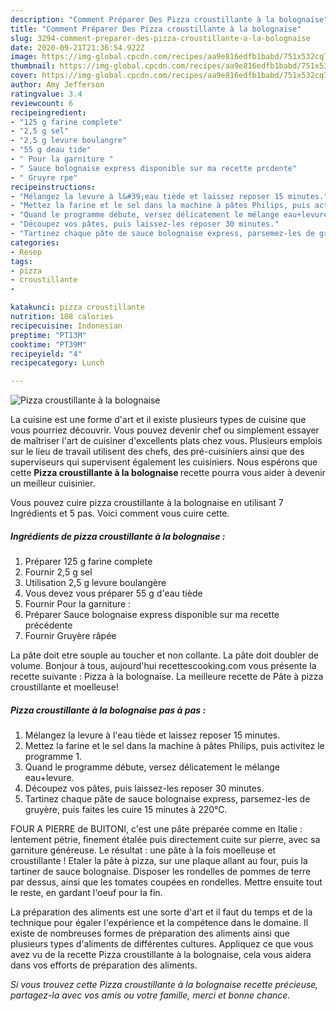 ```yaml
---
description: "Comment Préparer Des Pizza croustillante à la bolognaise"
title: "Comment Préparer Des Pizza croustillante à la bolognaise"
slug: 3294-comment-preparer-des-pizza-croustillante-a-la-bolognaise
date: 2020-09-21T21:36:54.922Z
image: https://img-global.cpcdn.com/recipes/aa9e816edfb1babd/751x532cq70/pizza-croustillante-a-la-bolognaise-photo-principale-de-la-recette.jpg
thumbnail: https://img-global.cpcdn.com/recipes/aa9e816edfb1babd/751x532cq70/pizza-croustillante-a-la-bolognaise-photo-principale-de-la-recette.jpg
cover: https://img-global.cpcdn.com/recipes/aa9e816edfb1babd/751x532cq70/pizza-croustillante-a-la-bolognaise-photo-principale-de-la-recette.jpg
author: Amy Jefferson
ratingvalue: 3.4
reviewcount: 6
recipeingredient:
- "125 g farine complete"
- "2,5 g sel"
- "2,5 g levure boulangre"
- "55 g deau tide"
- " Pour la garniture "
- " Sauce bolognaise express disponible sur ma recette prcdente"
- " Gruyre rpe"
recipeinstructions:
- "Mélangez la levure à l&#39;eau tiède et laissez reposer 15 minutes."
- "Mettez la farine et le sel dans la machine à pâtes Philips, puis activitez le programme 1."
- "Quand le programme débute, versez délicatement le mélange eau+levure."
- "Découpez vos pâtes, puis laissez-les reposer 30 minutes."
- "Tartinez chaque pâte de sauce bolognaise express, parsemez-les de gruyère, puis faites les cuire 15 minutes à 220°C."
categories:
- Resep
tags:
- pizza
- croustillante
- 

katakunci: pizza croustillante  
nutrition: 108 calories
recipecuisine: Indonesian
preptime: "PT13M"
cooktime: "PT39M"
recipeyield: "4"
recipecategory: Lunch

---
```



![Pizza croustillante à la bolognaise](https://img-global.cpcdn.com/recipes/aa9e816edfb1babd/751x532cq70/pizza-croustillante-a-la-bolognaise-photo-principale-de-la-recette.jpg)

La cuisine est une forme d'art et il existe plusieurs types de cuisine que vous pourriez découvrir. Vous pouvez devenir chef ou simplement essayer de maîtriser l'art de cuisiner d'excellents plats chez vous. Plusieurs emplois sur le lieu de travail utilisent des chefs, des pré-cuisiniers ainsi que des superviseurs qui supervisent également les cuisiniers. Nous espérons que cette <strong> Pizza croustillante à la bolognaise </strong> recette pourra vous aider à devenir un meilleur cuisinier.

<!--inarticleads1-->

Vous pouvez cuire pizza croustillante à la bolognaise en utilisant 7 Ingrédients et 5 pas. Voici comment vous cuire cette.

##### Ingrédients de pizza croustillante à la bolognaise :

1. Préparer 125 g farine complete
1. Fournir 2,5 g sel
1. Utilisation 2,5 g levure boulangère
1. Vous devez vous préparer 55 g d&#39;eau tiède
1. Fournir  Pour la garniture :
1. Préparer  Sauce bolognaise express disponible sur ma recette précédente
1. Fournir  Gruyère râpée


La pâte doit etre souple au toucher et non collante. La pâte doit doubler de volume. Bonjour à tous, aujourd&#39;hui recettescooking.com vous présente la recette suivante : Pizza à la bolognaise. La meilleure recette de Pâte à pizza croustillante et moelleuse! 

<!--inarticleads2-->

##### Pizza croustillante à la bolognaise pas à pas :

1. Mélangez la levure à l&#39;eau tiède et laissez reposer 15 minutes.
1. Mettez la farine et le sel dans la machine à pâtes Philips, puis activitez le programme 1.
1. Quand le programme débute, versez délicatement le mélange eau+levure.
1. Découpez vos pâtes, puis laissez-les reposer 30 minutes.
1. Tartinez chaque pâte de sauce bolognaise express, parsemez-les de gruyère, puis faites les cuire 15 minutes à 220°C.


FOUR A PIERRE de BUITONI, c&#39;est une pâte préparée comme en Italie : lentement pétrie, finement étalée puis directement cuite sur pierre, avec sa garniture généreuse. Le résultat : une pâte à la fois moelleuse et croustillante ! Etaler la pâte à pizza, sur une plaque allant au four, puis la tartiner de sauce bolognaise. Disposer les rondelles de pommes de terre par dessus, ainsi que les tomates coupées en rondelles. Mettre ensuite tout le reste, en gardant l&#39;oeuf pour la fin. 

<!--inarticleads1-->

<p>
La préparation des aliments est une sorte d'art et il faut du temps et de la technique pour égaler l'expérience et la compétence dans le domaine. Il existe de nombreuses formes de préparation des aliments ainsi que plusieurs types d'aliments de différentes cultures. Appliquez ce que vous avez vu de la recette Pizza croustillante à la bolognaise, cela vous aidera dans vos efforts de préparation des aliments.
</p>

<p>
<i>Si vous trouvez cette Pizza croustillante à la bolognaise recette précieuse, partagez-la avec vos amis ou votre famille, merci et bonne chance.</i>
</p>
